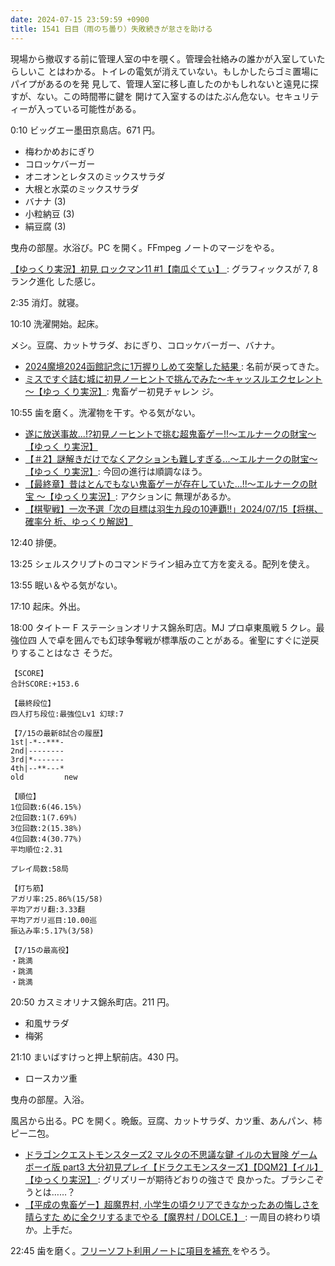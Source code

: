 ```yaml
---
date: 2024-07-15 23:59:59 +0900
title: 1541 日目（雨のち曇り）失敗続きが怠さを助ける
---
```


現場から撤収する前に管理人室の中を覗く。管理会社絡みの誰かが入室していたらしいこ
とはわかる。トイレの電気が消えていない。もしかしたらゴミ置場にパイプがあるのを発
見して、管理人室に移し直したのかもしれないと遠見に探すが、ない。この時間帯に鍵を
開けて入室するのはたぶん危ない。セキュリティーが入っている可能性がある。

0:10 ビッグエー墨田京島店。671 円。

* 梅わかめおにぎり
* コロッケバーガー
* オニオンとレタスのミックスサラダ
* 大根と水菜のミックスサラダ
* バナナ (3)
* 小粒納豆 (3)
* 絹豆腐 (3)

曳舟の部屋。水浴び。PC を開く。FFmpeg ノートのマージをやる。

[【ゆっくり実況】初見 ロックマン11 #1【南瓜ぐてぃ】
](https://www.youtube.com/watch?v=UBoYWW1oxwo): グラフィックスが 7, 8 ランク進化
した感じ。

2:35 消灯。就寝。

10:10 洗濯開始。起床。

メシ。豆腐、カットサラダ、おにぎり、コロッケバーガー、バナナ。

* [2024魔境2024函館記念に1万握りしめて突撃した結果
  ](https://www.youtube.com/watch?v=2qH_gf3Ntus): 名前が戻ってきた。
* [ミスですぐ詰む城に初見ノーヒントで挑んでみた～キャッスルエクセレント～【ゆっ
  くり実況】](https://www.youtube.com/watch?v=NTbBBfmJVuQ): 鬼畜ゲー初見チャレン
  ジ。

10:55 歯を磨く。洗濯物を干す。やる気がない。

* [遂に放送事故...!?初見ノーヒントで挑む超鬼畜ゲー!!～エルナークの財宝～【ゆっく
  り実況】](https://www.youtube.com/watch?v=yFF4XltG3Zs)
* [【＃2】謎解きだけでなくアクションも難しすぎる...～エルナークの財宝～【ゆっく
  り実況】](https://www.youtube.com/watch?v=6OLfZ1zjKQI): 今回の進行は順調なほう。
* [【最終章】昔はとんでもない鬼畜ゲーが存在していた...!!～エルナークの財宝
  ～【ゆっくり実況】](https://www.youtube.com/watch?v=7XbY-3T_CNg): アクションに
  無理があるか。
* [【棋聖戦】一次予選「次の目標は羽生九段の10連覇!!」2024/07/15【将棋、確率分
  析、ゆっくり解説】](https://www.youtube.com/watch?v=O1GbxYZXSUE)

12:40 排便。

13:25 シェルスクリプトのコマンドライン組み立て方を変える。配列を使え。

13:55 眠い＆やる気がない。

17:10 起床。外出。

18:00 タイトー F ステーションオリナス錦糸町店。MJ プロ卓東風戦 5 クレ。最強位四
人で卓を囲んでも幻球争奪戦が標準版のことがある。雀聖にすぐに逆戻りすることはなさ
そうだ。

```text
【SCORE】
合計SCORE:+153.6

【最終段位】
四人打ち段位:最強位Lv1 幻球:7

【7/15の最新8試合の履歴】
1st|-*--***-
2nd|--------
3rd|*-------
4th|--**---*
old         new

【順位】
1位回数:6(46.15%)
2位回数:1(7.69%)
3位回数:2(15.38%)
4位回数:4(30.77%)
平均順位:2.31

プレイ局数:58局

【打ち筋】
アガリ率:25.86%(15/58)
平均アガリ翻:3.33翻
平均アガリ巡目:10.00巡
振込み率:5.17%(3/58)

【7/15の最高役】
・跳満
・跳満
・跳満
```

20:50 カスミオリナス錦糸町店。211 円。

* 和風サラダ
* 梅粥

21:10 まいばすけっと押上駅前店。430 円。

* ロースカツ重

曳舟の部屋。入浴。

風呂から出る。PC を開く。晩飯。豆腐、カットサラダ、カツ重、あんパン、柿ピー二包。

* [ドラゴンクエストモンスターズ2 マルタの不思議な鍵 イルの大冒険 ゲームボーイ版
  part3 大分初見プレイ【ドラクエモンスターズ】【DQM2】【イル】【ゆっくり実況】
  ](https://www.youtube.com/watch?v=0zN12sz8Ajo): グリズリーが期待どおりの強さで
  良かった。ブラシこぞうとは……？
* [【平成の鬼畜ゲー】超魔界村, 小学生の頃クリアできなかったあの悔しさを晴らすた
  めに全クリするまでやる【魔界村 / DOLCE.】
  ](https://www.youtube.com/watch?v=tOftUqNpJOs): 一周目の終わり頃か。上手だ。

22:45 歯を磨く。[フリーソフト利用ノートに項目を補充
](https://github.com/showa-yojyo/notebook/issues/177)をやろう。
